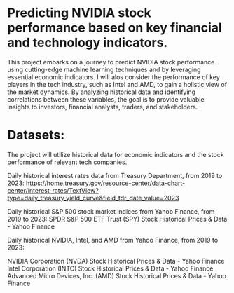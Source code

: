 # Predicting NVIDIA stock performance based on key financial and technology indicators.
This project embarks on a journey to predict NVIDIA stock performance using cutting-edge machine learning techniques and by leveraging essential economic indicators. I will alos consider the performance of key players in the tech industry, such as Intel and AMD, to gain a holistic view of the market dynamics. By analyzing historical data and identifying correlations between these variables, the goal is to provide valuable insights to investors, financial analysts, traders, and stakeholders.

# Datasets:
The project will utilize historical data for economic indicators and the stock performance of relevant tech companies.

Daily historical interest rates data from Treasury Department, from 2019 to 2023:
https://home.treasury.gov/resource-center/data-chart-center/interest-rates/TextView?type=daily_treasury_yield_curve&field_tdr_date_value=2023

Daily historical S&P 500 stock market indices from Yahoo Finance, from 2019 to 2023:
SPDR S&P 500 ETF Trust (SPY) Stock Historical Prices & Data - Yahoo Finance

Daily historical NVIDIA, Intel, and AMD from Yahoo Finance, from 2019 to 2023:

NVIDIA Corporation (NVDA) Stock Historical Prices & Data - Yahoo Finance
Intel Corporation (INTC) Stock Historical Prices & Data - Yahoo Finance
Advanced Micro Devices, Inc. (AMD) Stock Historical Prices & Data - Yahoo Finance
